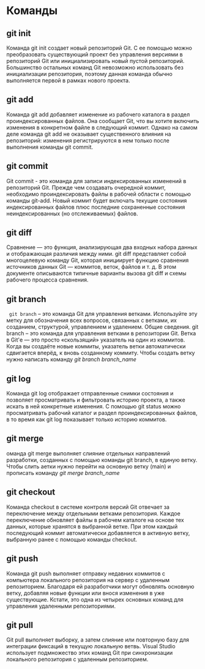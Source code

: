 # Команды 

## git init
Команда git init создает новый репозиторий Git. С ее помощью можно преобразовать существующий проект без управления версиями в репозиторий Git или инициализировать новый пустой репозиторий. Большинство остальных команд Git невозможно использовать без инициализации репозитория, поэтому данная команда обычно выполняется первой в рамках нового проекта.

## git add 
Команда git add добавляет изменение из рабочего каталога в раздел проиндексированных файлов. Она сообщает Git, что вы хотите включить изменения в конкретном файле в следующий коммит. Однако на самом деле команда git add не оказывает существенного влияния на репозиторий: изменения регистрируются в нем только после выполнения команды git commit.

## git commit 
Git commit - это команда для записи индексированных изменений в репозиторий Git. Прежде чем создавать очередной коммит, необходимо проиндексировать файлы в рабочей области с помощью команды git-add. Новый коммит будет включать текущие состояния индексированных файлов плюс последние сохраненные состояния неиндексированных (но отслеживаемых) файлов.

## git diff 
Сравнение — это функция, анализирующая два входных набора данных и отображающая различия между ними. git diff представляет собой многоцелевую команду Git, которая инициирует функцию сравнения источников данных Git — коммитов, веток, файлов и т. д. В этом документе описываются типичные варианты вызова git diff и схемы рабочего процесса сравнения.

## git branch
` git branch` – это команда Git для управления ветками. Используйте эту метку для обозначения всех вопросов, связанных с ветками, их созданием, структурой, управлением и удалением. Общие сведения. git branch – это команда для управления ветками в репозитории Git. Ветка в Git'е — это просто «скользящий» указатель на один из коммитов. Когда вы создаёте новые коммиты, указатель ветки автоматически сдвигается вперёд, к вновь созданному коммиту.
Чтобы создать ветку нужно написать команду *git branch branch_name*

## git log
Команда git log отображает отправленные снимки состояния и позволяет просматривать и фильтровать историю проекта, а также искать в ней конкретные изменения. С помощью git status можно просматривать рабочий каталог и раздел проиндексированных файлов, в то время как git log показывает только историю коммитов.

## git merge
оманда git merge выполняет слияние отдельных направлений разработки, созданных с помощью команды git branch, в единую ветку. Чтобы слить аетки нужно перейти на основную ветку (main) и прописать команду *git merge branch_name*

## git checkout
Команда checkout в системе контроля версий Git отвечает за переключение между отдельными ветками репозитория.
Каждое переключение обновляет файлы в рабочем каталоге на основе тех данных, которые хранятся в выбранной ветке. При этом каждый последующий коммит автоматически добавляется в активную ветку, выбранную ранее с помощью команды checkout.

## git push
Команда git push выполняет отправку недавних коммитов c компьютера локального репозитория на сервер с удаленным репозиторием. Благодаря ей разработчики могут обновлять основную ветку, добавляя новые функции или внося изменения в уже существующие.
Кстати, это одна из четырех основных команд для управления удаленными репозиториями.

## git pull
Git pull выполняет выборку, а затем слияние или повторную базу для интеграции фиксаций в текущую локальную ветвь. Visual Studio использует подмножество этих команд Git при синхронизации локального репозитория с удаленным репозиторием.

